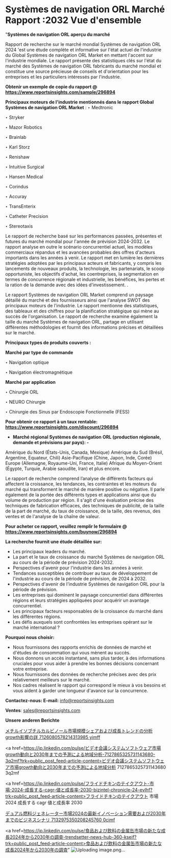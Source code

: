 # Systèmes de navigation ORL Marché Rapport :2032 Vue d'ensemble

"<strong>Systèmes de navigation ORL aperçu du marché</strong>

Rapport de recherche sur le marché mondial Systèmes de navigation ORL 2024 'est une étude complète et informative sur l'état actuel de l'industrie du Global Systèmes de navigation ORL Market en mettant l'accent sur l'industrie mondiale. Le rapport présente des statistiques clés sur l'état du marché des Systèmes de navigation ORL fabricants du marché mondial et constitue une source précieuse de conseils et d'orientation pour les entreprises et les particuliers intéressés par l'industrie.

<strong>Obtenir un exemple de copie du rapport @ <a href=https://www.reportsinsights.com/sample/296894>https://www.reportsinsights.com/sample/296894</a></strong>

<strong>Principaux moteurs de l'industrie mentionnés dans le rapport Global Systèmes de navigation ORL Market</strong> :
‣ Medtronic

‣ Stryker

‣ Mazor Robotics

‣ Brainlab

‣ Karl Storz

‣ Renishaw

‣ Intuitive Surgical

‣ Hansen Medical

‣ Corindus

‣ Accuray

‣ TransEnterix

‣ Catheter Precision

‣ Stereotaxis

Le rapport de recherche basé sur les performances passées, présentes et futures du marché mondial pour l'année de prévision 2024-2032. Le rapport analyse en outre le scénario concurrentiel actuel, les modèles commerciaux répandus et les avancées probables des offres d'acteurs importants dans les années à venir. Le rapport met en lumière les dernières stratégies adoptées par les principaux acteurs et fabricants, y compris les lancements de nouveaux produits, la technologie, les partenariats, le scoop opportuniste, les objectifs d'achat, les coentreprises, la segmentation en termes de concurrence régionale et industrielle, les bénéfices, les pertes et la ration de la demande avec des idées d'investissement. .

Le rapport Systèmes de navigation ORL Market comprend un paysage détaillé du marché et des fournisseurs ainsi que l'analyse SWOT des principaux moteurs de l'industrie. Le rapport mentionne des statistiques, des tableaux et des chiffres pour la planification stratégique qui mène au succès de l'organisation. Le rapport de recherche examine également la taille du marché Systèmes de navigation ORL, partage en utilisant différentes méthodologies et fournit des informations précises et détaillées sur le marché.

<strong>Principaux types de produits couverts :</strong>

<strong>Marché par type de commande</Strong>

‣ Navigation optique

‣ Navigation électromagnétique

<strong>Marché par application</Strong>

‣ Chirurgie ORL

‣ NEURO Chirurgie

‣ Chirurgie des Sinus par Endoscopie Fonctionnelle (FESS)

<strong>Pour obtenir ce rapport à un taux rentable: <a href=https://www.reportsinsights.com/discount/296894>https://www.reportsinsights.com/discount/296894</a></strong>
<ul>
  <li><strong>Marché régional Systèmes de navigation ORL (production régionale, demande et prévisions par pays): -</strong></li>
</ul>
Amérique du Nord (États-Unis, Canada, Mexique)
Amérique du Sud (Brésil, Argentine, Equateur, Chili)
Asie-Pacifique (Chine, Japon, Inde, Corée)
Europe (Allemagne, Royaume-Uni, France, Italie)
Afrique du Moyen-Orient (Égypte, Turquie, Arabie saoudite, Iran) et plus encore.

Le rapport de recherche comprend l’analyse de différents facteurs qui affectent la croissance, les tendances, les contraintes et les moteurs du marché qui transforment le marché de manière positive ou négative. Il parle également de la portée des différents types et applications ainsi que du volume de production par région. Il s'agit d'une évaluation précise des techniques de fabrication efficaces, des techniques de publicité, de la taille de la part de marché, du taux de croissance, de la taille, des revenus, des ventes et de l'analyse de la chaîne de valeur.

<strong>Pour acheter ce rapport, veuillez remplir le formulaire @   <a href=https://www.reportsinsights.com/buynow/296894>https://www.reportsinsights.com/buynow/296894</a></strong>

<strong>La recherche fournit une étude détaillée sur:</strong>
<ul>
  <li>Les principaux leaders du marché.</li>
  <li>La part et le taux de croissance du marché Systèmes de navigation ORL au cours de la période de prévision 2024-2032.</li>
  <li>Perspectives d'avenir pour l'industrie dans les années à venir.</li>
  <li>Tendances susceptibles de contribuer au taux de développement de l'industrie au cours de la période de prévision, de 2024 à 2032.</li>
  <li>Perspectives d'avenir de l'industrie Systèmes de navigation ORL pour la période de prévision.</li>
  <li>Les entreprises qui dominent le paysage concurrentiel dans différentes régions et leurs stratégies appliquées pour acquérir un avantage concurrentiel.</li>
  <li>Les principaux facteurs responsables de la croissance du marché dans les différentes régions.</li>
  <li>Les défis auxquels sont confrontées les entreprises opérant sur le marché international ?</li>
</ul>
<strong>Pourquoi nous choisir:</strong>
<ul>
  <li>Nous fournissons des rapports enrichis de données de marché et d'études de consommation qui vous mènent au succès.</li>
  <li>Nous donnons un accès instantané, sans plus tarder, à des informations cruciales pour vous aider à prendre les bonnes décisions concernant votre entreprise.</li>
  <li>Nous fournissons des données de recherche précises avec des prix relativement meilleurs sur le marché.</li>
  <li>Nos cadres réalisent le rapport qui correspond le mieux à vos besoins et vous aident à garder une longueur d'avance sur la concurrence.</li>
</ul>
<strong>Contactez-nous:
</strong><strong>E-mail:</strong> <a href=mailto:info@reportsinsights.com>info@reportsinsights.com</a>

<strong>Ventes</strong>: <a href=mailto:sales@reportsinsights.com>sales@reportsinsights.com</a>

<strong>Unsere anderen Berichte</strong>

<a href=https://www.linkedin.com/pulse/メチルイソブチルカルビノール市場規模シェアおよび成長トレンドの分析growth影響の詳-7126080578214313985-yimff/>メチルイソブチルカルビノール市場規模シェアおよび成長トレンドの分析growth影響の詳 7126080578214313985 yimff</a>

<a href=https://jp.linkedin.com/pulse/ビデオ会議システムソフトウェア市場growth動向と2030年までの予測による地域分析-7127865325731143680-3q2mf?trk=public_post_feed-article-content>ビデオ会議システムソフトウェア市場growth動向と2030年までの予測による地域分析 7127865325731143680 3q2mf</a>

<a href=https://jp.linkedin.com/pulse/フライドチキンのテイクアウト-市場-2024-成長する-cagr-値と成長率-2030-bizintel-chronicle-24-evlhf?trk=public_post_feed-article-content>フライドチキンのテイクアウト 市場 2024 成長する cagr 値と成長率 2030</a>

<a href=https://www.linkedin.com/pulse/デュアル燃料ジェネレーター市場2024の最新イノベーション需要および2030年までのビジネスシナリ-7132975350208245760-0cimf/>デュアル燃料ジェネレーター市場2024の最新イノベーション需要および2030年までのビジネスシナリ 7132975350208245760 0cimf</a>

<a href=https://jp.linkedin.com/pulse/食品および飲料の金属缶市場の新たな成長2024年から2030年の調査-trendsetter-news-hub-360-kseif?trk=public_post_feed-article-content>食品および飲料の金属缶市場の新たな成長2024年から2030年の調査</a>"
![Uploading image.png…]()
